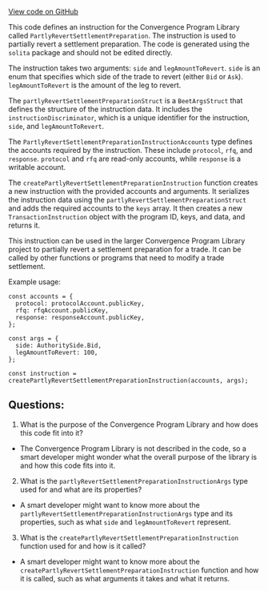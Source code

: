 [View code on GitHub](https://github.com/convergence-rfq/convergence-program-library/rfq/js/generated/instructions/partlyRevertSettlementPreparation.ts)

This code defines an instruction for the Convergence Program Library called `PartlyRevertSettlementPreparation`. The instruction is used to partially revert a settlement preparation. The code is generated using the `solita` package and should not be edited directly. 

The instruction takes two arguments: `side` and `legAmountToRevert`. `side` is an enum that specifies which side of the trade to revert (either `Bid` or `Ask`). `legAmountToRevert` is the amount of the leg to revert. 

The `partlyRevertSettlementPreparationStruct` is a `BeetArgsStruct` that defines the structure of the instruction data. It includes the `instructionDiscriminator`, which is a unique identifier for the instruction, `side`, and `legAmountToRevert`. 

The `PartlyRevertSettlementPreparationInstructionAccounts` type defines the accounts required by the instruction. These include `protocol`, `rfq`, and `response`. `protocol` and `rfq` are read-only accounts, while `response` is a writable account. 

The `createPartlyRevertSettlementPreparationInstruction` function creates a new instruction with the provided accounts and arguments. It serializes the instruction data using the `partlyRevertSettlementPreparationStruct` and adds the required accounts to the `keys` array. It then creates a new `TransactionInstruction` object with the program ID, keys, and data, and returns it. 

This instruction can be used in the larger Convergence Program Library project to partially revert a settlement preparation for a trade. It can be called by other functions or programs that need to modify a trade settlement. 

Example usage:

```
const accounts = {
  protocol: protocolAccount.publicKey,
  rfq: rfqAccount.publicKey,
  response: responseAccount.publicKey,
};

const args = {
  side: AuthoritySide.Bid,
  legAmountToRevert: 100,
};

const instruction = createPartlyRevertSettlementPreparationInstruction(accounts, args);
```
## Questions: 
 1. What is the purpose of the Convergence Program Library and how does this code fit into it?
- The Convergence Program Library is not described in the code, so a smart developer might wonder what the overall purpose of the library is and how this code fits into it.

2. What is the `partlyRevertSettlementPreparationInstructionArgs` type used for and what are its properties?
- A smart developer might want to know more about the `partlyRevertSettlementPreparationInstructionArgs` type and its properties, such as what `side` and `legAmountToRevert` represent.

3. What is the `createPartlyRevertSettlementPreparationInstruction` function used for and how is it called?
- A smart developer might want to know more about the `createPartlyRevertSettlementPreparationInstruction` function and how it is called, such as what arguments it takes and what it returns.